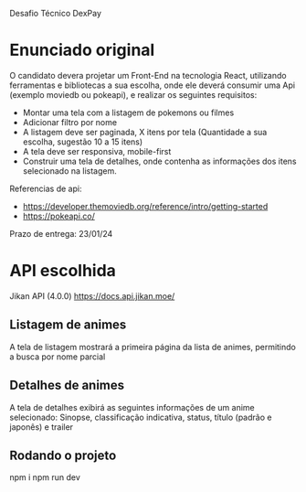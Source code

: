 Desafio Técnico DexPay
   
   # Enunciado original

   O candidato devera projetar um Front-End na tecnologia React, utilizando ferramentas e bibliotecas a sua escolha, onde ele deverá consumir uma Api (exemplo moviedb ou pokeapi), e realizar os seguintes requisitos:

   - Montar uma tela com a listagem de pokemons ou filmes
   - Adicionar filtro por nome
   - A listagem deve ser paginada, X itens por tela (Quantidade a sua escolha, sugestão 10 a 15 itens)
   - A tela deve ser responsiva, mobile-first
   - Construir uma tela de detalhes, onde contenha as informações dos itens selecionado na listagem.

   Referencias de api:

   - https://developer.themoviedb.org/reference/intro/getting-started
   - https://pokeapi.co/


   Prazo de entrega: 23/01/24

   # API escolhida
   Jikan API (4.0.0)
   https://docs.api.jikan.moe/

   
   ## Listagem de animes
   A tela de listagem mostrará a primeira página da lista de animes, permitindo a busca por nome parcial

   ## Detalhes de animes
   A tela de detalhes exibirá as seguintes informações de um anime selecionado:
   Sinopse, classificação indicativa, status, título (padrão e japonês) e trailer

   ## Rodando o projeto
   npm i
   npm run dev
